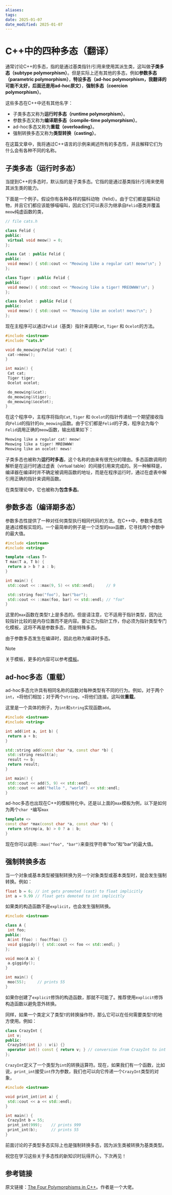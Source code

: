 ```yaml
---
aliases: 
tags: 
date: 2025-01-07
date_modified: 2025-01-07
---
```


# C++中的四种多态（翻译）

通常讨论C++的多态，指的是通过基类指针/引用来使用其派生类，这叫做**子类多态（subtype polymorphism）**。但是实际上还有其他的多态，例如**参数多态（parametric polymorphism）**，**特设多态（ad-hoc polymorphism，我翻译的可能不太好，后面还是用ad-hoc原文）**，**强制多态（coercion polymorphism）**。

这些多态在C++中还有其他名字：

- 子类多态又称为**运行时多态（runtime polymorphism）**。
- 参数多态又称为**编译期多态（compile-time polymorphism）**。
- ad-hoc多态又称为**重载（overloading）**。
- 强制转换多态又称为**类型转换（casting）**。

在这篇文章中，我将通过C++语言的示例来阐述所有的多态性，并且解释它们为什么会有各种不同的名称。

## 子类多态（运行时多态）

当提到C++的多态时，默认指的是子类多态。它指的是通过基类指针/引用来使用其派生类的能力。

下面是一个例子。假设你有各种各样的猫科动物（felid）。由于它们都是猫科动物，并且它们都应该能够喵喵叫，因此它们可以表示为继承自`Felid`基类并覆盖`meow`纯虚函数的类，

```cpp
// file cats.h

class Felid {
public:
 virtual void meow() = 0;
};

class Cat : public Felid {
public:
 void meow() { std::cout << "Meowing like a regular cat! meow!\n"; }
};

class Tiger : public Felid {
public:
 void meow() { std::cout << "Meowing like a tiger! MREOWWW!\n"; }
};

class Ocelot : public Felid {
public:
 void meow() { std::cout << "Meowing like an ocelot! mews!\n"; }
};
```

现在主程序可以通过`Felid`（基类）指针来调用`Cat`, `Tiger` 和 `Ocelot`的方法。

```cpp
#include <iostream>
#include "cats.h"

void do_meowing(Felid *cat) {
 cat->meow();
}

int main() {
 Cat cat;
 Tiger tiger;
 Ocelot ocelot;

 do_meowing(&cat);
 do_meowing(&tiger);
 do_meowing(&ocelot);
}

```

在这个程序中，主程序将指向`Cat`, `Tiger` 和 `Ocelot`的指针传递给一个期望接收指向`Felid`的指针的`do_meowing`函数。由于它们都是`Felid`的子类，程序会为每个`Felid`调用正确的`meow`函数，输出结果如下：

```cpp
Meowing like a regular cat! meow!
Meowing like a tiger! MREOWWW!
Meowing like an ocelot! mews!
```

子类多态也被称为**运行时多态**，这个名称的由来有很充分的理由。多态函数调用的解析是在运行时通过虚表（virtual table）的间接引用来完成的。另一种解释是，编译器在编译时并不确定被调用函数的地址，而是在程序运行时，通过在虚表中解引用正确的指针来调用函数。

在类型理论中，它也被称为**包含多态**。

## 参数多态（编译期多态）

参数多态性提供了一种对任何类型执行相同代码的方法。在C++中，参数多态性是通过模板实现的。一个最简单的例子是一个泛型的`max`函数，它寻找两个参数中的最大值。

```cpp
#include <iostream>
#include <string>

template <class T>
T max(T a, T b) {
 return a > b ? a : b;
}

int main() {
 std::cout << ::max(9, 5) << std::endl;     // 9

 std::string foo("foo"), bar("bar");
 std::cout << ::max(foo, bar) << std::endl; // "foo"
}
```

这里的`max`函数在类型`T`上是多态的。但是请注意，它不适用于指针类型，因为比较指针比较的是内存位置而不是内容。要让它为指针工作，你必须为指针类型专门化模板，这将不再是参数多态，而是特殊多态。

由于参数多态发生在编译时，因此也称为编译时多态。

> [!NOTE]
> 关于模板，更多的内容可以参考[模板](模板.md)。

## ad-hoc多态（重载）

ad-hoc多态允许具有相同名称的函数对每种类型有不同的行为。例如，对于两个`int`，`+`将他们相加；对于两个`string`，`+`将他们连接。这叫做**重载**。

这里是一个具体的例子，为`int`和`string`实现函数`add`。

```cpp
#include <iostream>
#include <string>

int add(int a, int b) {
 return a + b;
}

std::string add(const char *a, const char *b) {
 std::string result(a);
 result += b;
 return result;
}

int main() {
 std::cout << add(5, 9) << std::endl;
 std::cout << add("hello ", "world") << std::endl;
}
```

ad-hoc多态也出现在C++的模板特化中。还是以上面的`max`模板为例，以下是如何为两个`char *`编写`max`

```cpp
template <>
const char *max(const char *a, const char *b) {
 return strcmp(a, b) > 0 ? a : b;
}
```

现在你可以调用`::max("foo", "bar")`来查找字符串“foo”和“bar”的最大值。

## 强制转换多态

当一个对象或基本类型被强制转换为另一个对象类型或基本类型时，就会发生强制转换。例如：

```cpp
float b = 6; // int gets promoted (cast) to float implicitly
int a = 9.99 // float gets demoted to int implicitly
```

如果类的构造函数不是`explicit`，也会发生强制转换。

```cpp
#include <iostream>

class A {
 int foo;
public:
 A(int ffoo) : foo(ffoo) {}
 void giggidy() { std::cout << foo << std::endl; }
};

void moo(A a) {
 a.giggidy();
}

int main() {
 moo(55);     // prints 55
}
```

如果你创建了`explicit`修饰的构造函数，那就不可能了。推荐使用`explicit`修饰构造函数以避免意外转换。

同样，如果一个类定义了类型`T`的转换操作符，那么它可以在任何需要类型`T`的地方使用。例如：

```cpp
class CrazyInt {
 int v;
public:
 CrazyInt(int i) : v(i) {}
 operator int() const { return v; } // conversion from CrazyInt to int
};
```

`CrazyInt`定义了一个类型为`int`的转换运算符。现在，如果我们有一个函数，比如说，`print_int`接受`int`作为参数，我们也可以向它传递一个`CrazyInt`类型的对象，

```cpp
#include <iostream>

void print_int(int a) {
 std::cout << a << std::endl;
}

int main() {
 CrazyInt b = 55;
 print_int(999);    // prints 999
 print_int(b);      // prints 55
}
```

前面讨论的子类型多态实际上也是强制转换多态，因为派生类被转换为基类类型。

祝您在学习这些关于多态性的新知识时玩得开心，下次再见！

## 参考链接

原文链接：[The Four Polymorphisms in C++](https://catonmat.net/cpp-polymorphism)。作者是一个大佬。
